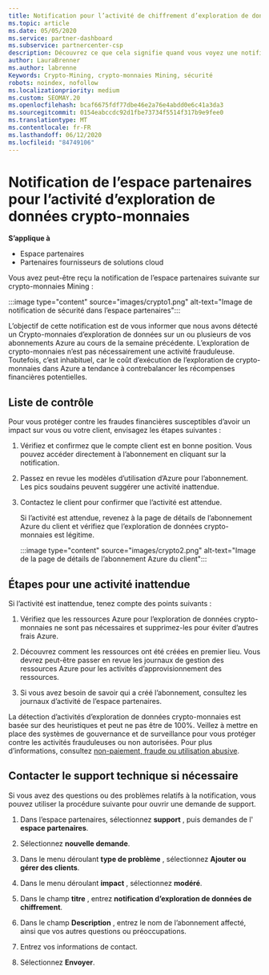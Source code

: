 ```yaml
---
title: Notification pour l’activité de chiffrement d’exploration de données
ms.topic: article
ms.date: 05/05/2020
ms.service: partner-dashboard
ms.subservice: partnercenter-csp
description: Découvrez ce que cela signifie quand vous voyez une notification sur l’crypto-monnaies d’exploration de données potentiel (ou l’exploration de données de chiffrement) sur un ou plusieurs de vos abonnements Azure.
author: LauraBrenner
ms.author: labrenne
Keywords: Crypto-Mining, crypto-monnaies Mining, sécurité
robots: noindex, nofollow
ms.localizationpriority: medium
ms.custom: SEOMAY.20
ms.openlocfilehash: bcaf6675fdf77dbe46e2a76e4abdd0e6c41a3da3
ms.sourcegitcommit: 0154eabccdc92d1fbe73734f5514f317b9e9fee0
ms.translationtype: MT
ms.contentlocale: fr-FR
ms.lasthandoff: 06/12/2020
ms.locfileid: "84749106"
---
```

# <a name="partner-center-notification-for-cryptocurrency-mining-activity"></a>Notification de l’espace partenaires pour l’activité d’exploration de données crypto-monnaies

**S’applique à**

-  Espace partenaires
-  Partenaires fournisseurs de solutions cloud

Vous avez peut-être reçu la notification de l’espace partenaires suivante sur crypto-monnaies Mining :

:::image type="content" source="images/crypto1.png" alt-text="Image de notification de sécurité dans l’espace partenaires":::

L’objectif de cette notification est de vous informer que nous avons détecté un Crypto-monnaies d’exploration de données sur un ou plusieurs de vos abonnements Azure au cours de la semaine précédente. L’exploration de crypto-monnaies n’est pas nécessairement une activité frauduleuse. Toutefois, c’est inhabituel, car le coût d’exécution de l’exploration de crypto-monnaies dans Azure a tendance à contrebalancer les récompenses financières potentielles.

## <a name="checklist"></a>Liste de contrôle

Pour vous protéger contre les fraudes financières susceptibles d’avoir un impact sur vous ou votre client, envisagez les étapes suivantes :

1. Vérifiez et confirmez que le compte client est en bonne position. Vous pouvez accéder directement à l’abonnement en cliquant sur la notification.

2. Passez en revue les modèles d’utilisation d’Azure pour l’abonnement. Les pics soudains peuvent suggérer une activité inattendue.

3. Contactez le client pour confirmer que l’activité est attendue.

   Si l’activité est attendue, revenez à la page de détails de l’abonnement Azure du client et vérifiez que l’exploration de données crypto-monnaies est légitime.

   :::image type="content" source="images/crypto2.png" alt-text="Image de la page de détails de l’abonnement Azure du client":::

## <a name="steps-for-unexpected-activity"></a>Étapes pour une activité inattendue

Si l’activité est inattendue, tenez compte des points suivants :

1. Vérifiez que les ressources Azure pour l’exploration de données crypto-monnaies ne sont pas nécessaires et supprimez-les pour éviter d’autres frais Azure.

2. Découvrez comment les ressources ont été créées en premier lieu. Vous devrez peut-être passer en revue les journaux de gestion des ressources Azure pour les activités d’approvisionnement des ressources.

3. Si vous avez besoin de savoir qui a créé l’abonnement, consultez les journaux d’activité de l’espace partenaires.

La détection d’activités d’exploration de données crypto-monnaies est basée sur des heuristiques et peut ne pas être de 100%. Veillez à mettre en place des systèmes de gouvernance et de surveillance pour vous protéger contre les activités frauduleuses ou non autorisées. Pour plus d’informations, consultez [non-paiement, fraude ou utilisation abusive](https://docs.microsoft.com/partner-center/non-payment--fraud--or-misuse).

## <a name="contact-support-if-needed"></a>Contacter le support technique si nécessaire

Si vous avez des questions ou des problèmes relatifs à la notification, vous pouvez utiliser la procédure suivante pour ouvrir une demande de support.

1. Dans l’espace partenaires, sélectionnez **support** , puis demandes de l' **espace partenaires**.

2. Sélectionnez **nouvelle demande**. 

3. Dans le menu déroulant **type de problème** , sélectionnez **Ajouter ou gérer des clients**.

4. Dans le menu déroulant **impact** , sélectionnez **modéré**.

5. Dans le champ **titre** , entrez **notification d’exploration de données de chiffrement**.

6. Dans le champ **Description** , entrez le nom de l’abonnement affecté, ainsi que vos autres questions ou préoccupations.

7. Entrez vos informations de contact.

8. Sélectionnez **Envoyer**.
